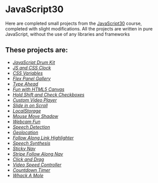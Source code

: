 # JavaScript30

Here are completed small projects from the [JavaScript30](https://javascript30.com/) course, completed with slight modifications. All the projects are written in pure JavaScript, without the use of any libraries and frameworks

## These projects are:

- _[JavaScript Drum Kit](https://spormuv.github.io/js30/01-drumkit/)_
- _[JS and CSS Clock](https://spormuv.github.io/js30/02-clock/)_
- _[CSS Variables](https://spormuv.github.io/js30/03-css-variables/)_
- _[Flex Panel Gallery](https://spormuv.github.io/js30/05-image-gallery/)_
- _[Type Ahead](https://spormuv.github.io/js30/06-type-ahead/)_
- _[Fun with HTML5 Canvas](https://spormuv.github.io/js30/08-html5-canvas/)_
- _[Hold Shift and Check Checkboxes](https://spormuv.github.io/js30/10-hold-shift/)_
- _[Custom Video Player](https://spormuv.github.io/js30/11-video-player/)_
- _[Slide in on Scroll](https://spormuv.github.io/js30/13-slide-scroll/)_
- _[LocalStorage](https://spormuv.github.io/js30/15-local-storage/)_
- _[Mouse Move Shadow](https://spormuv.github.io/js30/16-text-shadow/)_
- _[Webcam Fun](https://spormuv.github.io/js30/19-webcam-fun/)_
- _[Speech Detection](https://spormuv.github.io/js30/20-speech-recognition/)_
- _[Geolocation](https://spormuv.github.io/js30/21-geolocation/)_
- _[Follow Along Link Highlighter](https://spormuv.github.io/js30/22-follow-along/)_
- _[Speech Synthesis](https://spormuv.github.io/js30/23-speech-synthesis/)_
- _[Sticky Nav](https://spormuv.github.io/js30/24-sticky-nav/)_
- _[Stripe Follow Along Nav](https://spormuv.github.io/js30/26-dropdown/)_
- _[Click and Drag](https://spormuv.github.io/js30/27-drag-to-scroll/)_
- _[Video Speed Controller](https://spormuv.github.io/js30/28-video-speed/)_
- _[Countdown Timer](https://spormuv.github.io/js30/29-timer/)_
- _[Whack A Mole](https://spormuv.github.io/js30/30-mole-game/)_

